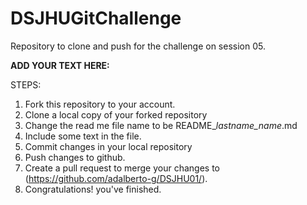 # DSJHUGitChallenge
Repository to clone and push for the challenge on session 05. 

**ADD YOUR TEXT HERE:**

STEPS:
1. Fork this repository to your account.
2. Clone a local copy of your forked repository
3. Change the read me file name to be README_*lastname_name*.md
4. Include some text in the file.
5. Commit changes in your local repository
6. Push changes to github.
7. Create a pull request to merge your changes to (https://github.com/adalberto-g/DSJHU01/).
8. Congratulations! you've finished.
